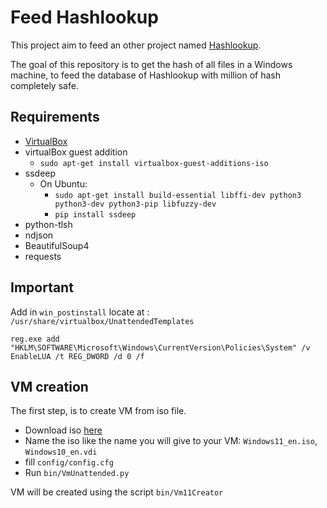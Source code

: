 # Feed Hashlookup

This project aim to feed an other project named [Hashlookup](https://github.com/hashlookup/hashlookup-forensic-analyser). 

The goal of this repository is to get the hash of all files in a Windows machine, to feed the database of Hashlookup with million of hash completely safe.

## Requirements

- [VirtualBox](https://www.virtualbox.org/wiki/Linux_Downloads)
- virtualBox guest addition
  - `sudo apt-get install virtualbox-guest-additions-iso`
- ssdeep
  - On Ubuntu:
    - `sudo apt-get install build-essential libffi-dev python3 python3-dev python3-pip libfuzzy-dev`
    - `pip install ssdeep`
- python-tlsh
- ndjson
- BeautifulSoup4
- requests

## Important

Add in `win_postinstall` locate at : `/usr/share/virtualbox/UnattendedTemplates`

```
reg.exe add "HKLM\SOFTWARE\Microsoft\Windows\CurrentVersion\Policies\System" /v EnableLUA /t REG_DWORD /d 0 /f
```

## VM creation

The first step, is to create VM from iso file.

- Download iso [here](https://www.microsoft.com/software-download/windows11)
- Name the iso like the name you will give to your VM: `Windows11_en.iso`, `Windows10_en.vdi`
- fill  `config/config.cfg`
- Run `bin/VmUnattended.py`

VM will be created using the script `bin/Vm11Creator`
